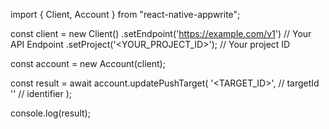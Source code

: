import { Client, Account } from "react-native-appwrite";

const client = new Client()
    .setEndpoint('https://example.com/v1') // Your API Endpoint
    .setProject('<YOUR_PROJECT_ID>'); // Your project ID

const account = new Account(client);

const result = await account.updatePushTarget(
    '<TARGET_ID>', // targetId
    '<IDENTIFIER>' // identifier
);

console.log(result);
